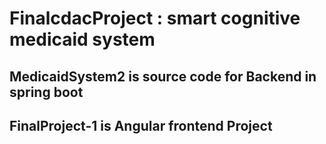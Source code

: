 # FinalcdacProject : smart cognitive medicaid system

## MedicaidSystem2 is source code for Backend in spring boot
## FinalProject-1 is Angular frontend Project
